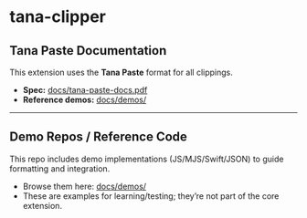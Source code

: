 # tana-clipper
## Tana Paste Documentation

This extension uses the **Tana Paste** format for all clippings.

- **Spec:** [docs/tana-paste-docs.pdf](./docs/tana-paste-docs.pdf)
- **Reference demos:** [docs/demos/](./docs/demos/)

---

## Demo Repos / Reference Code

This repo includes demo implementations (JS/MJS/Swift/JSON) to guide formatting and integration.

- Browse them here: [docs/demos/](./docs/demos/)
- These are examples for learning/testing; they’re not part of the core extension.